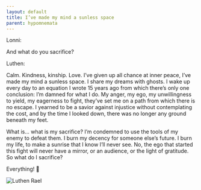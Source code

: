 ```yaml
---
layout: default
title: I’ve made my mind a sunless space
parent: hypomnemata
---
```

Lonni: 

And what do you sacrifice?

Luthen:

Calm. Kindness, kinship. Love. I’ve given up all chance at inner peace, I’ve made my mind a sunless space. I share my dreams with ghosts. I wake up every day to an equation I wrote 15 years ago from which there’s only one conclusion: I’m damned for what I do. My anger, my ego, my unwillingness to yield, my eagerness to fight, they’ve set me on a path from which there is no escape. I yearned to be a savior against injustice without contemplating the cost, and by the time I looked down, there was no longer any ground beneath my feet.

What is... what is my sacrifice? I’m condemned to use the tools of my enemy to defeat them. I burn my decency for someone else’s future. I burn my life, to make a sunrise that I know I’ll never see. No, the ego that started this fight will never have a mirror, or an audience, or the light of gratitude. So what do I sacrifice?

Everything!  💬

![Luthen Rael](https://7robots.micro.blog/uploads/2024/7c5b2f7a95.jpg "Luthen Rael")
